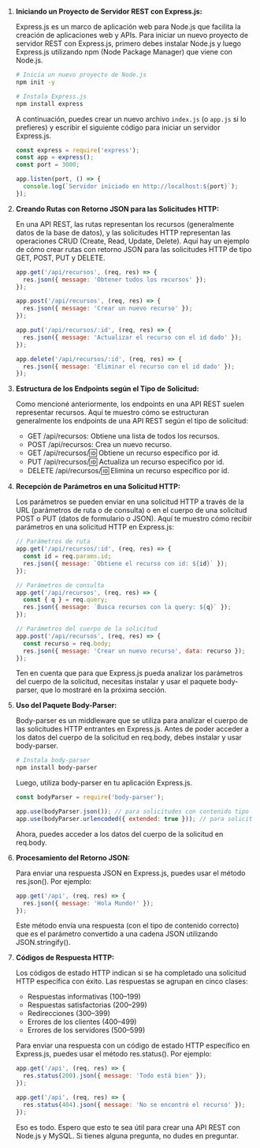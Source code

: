 1. **Iniciando un Proyecto de Servidor REST con Express.js:**

   Express.js es un marco de aplicación web para Node.js que facilita la creación de aplicaciones web y APIs. Para iniciar un nuevo proyecto de servidor REST con Express.js, primero debes instalar Node.js y luego Express.js utilizando npm (Node Package Manager) que viene con Node.js.

   ```bash
   # Inicia un nuevo proyecto de Node.js
   npm init -y

   # Instala Express.js
   npm install express
   ```

   A continuación, puedes crear un nuevo archivo `index.js` (o `app.js` si lo prefieres) y escribir el siguiente código para iniciar un servidor Express.js.

   ```javascript
   const express = require('express');
   const app = express();
   const port = 3000;

   app.listen(port, () => {
     console.log(`Servidor iniciado en http://localhost:${port}`);
   });
   ```

2. **Creando Rutas con Retorno JSON para las Solicitudes HTTP:**

   En una API REST, las rutas representan los recursos (generalmente datos de la base de datos), y las solicitudes HTTP representan las operaciones CRUD (Create, Read, Update, Delete). Aquí hay un ejemplo de cómo crear rutas con retorno JSON para las solicitudes HTTP de tipo GET, POST, PUT y DELETE.

   ```javascript
   app.get('/api/recursos', (req, res) => {
     res.json({ message: 'Obtener todos los recursos' });
   });

   app.post('/api/recursos', (req, res) => {
     res.json({ message: 'Crear un nuevo recurso' });
   });

   app.put('/api/recursos/:id', (req, res) => {
     res.json({ message: 'Actualizar el recurso con el id dado' });
   });

   app.delete('/api/recursos/:id', (req, res) => {
     res.json({ message: 'Eliminar el recurso con el id dado' });
   });
   ```

3. **Estructura de los Endpoints según el Tipo de Solicitud:**

   Como mencioné anteriormente, los endpoints en una API REST suelen representar recursos. Aquí te muestro cómo se estructuran generalmente los endpoints de una API REST según el tipo de solicitud:

   - GET /api/recursos: Obtiene una lista de todos los recursos.
   - POST /api/recursos: Crea un nuevo recurso.
   - GET /api/recursos/:id: Obtiene un recurso específico por id.
   - PUT /api/recursos/:id: Actualiza un recurso específico por id.
   - DELETE /api/recursos/:id: Elimina un recurso específico por id.

4. **Recepción de Parámetros en una Solicitud HTTP:**

   Los parámetros se pueden enviar en una solicitud HTTP a través de la URL (parámetros de ruta o de consulta) o en el cuerpo de una solicitud POST o PUT (datos de formulario o JSON). Aquí te muestro cómo recibir parámetros en una solicitud HTTP en Express.js:

   ```javascript
   // Parámetros de ruta
   app.get('/api/recursos/:id', (req, res) => {
     const id = req.params.id;
     res.json({ message: `Obtiene el recurso con id: ${id}` });
   });

   // Parámetros de consulta
   app.get('/api/recursos', (req, res) => {
     const { q } = req.query;
     res.json({ message: `Busca recursos con la query: ${q}` });
   });

   // Parámetros del cuerpo de la solicitud
   app.post('/api/recursos', (req, res) => {
     const recurso = req.body;
     res.json({ message: 'Crear un nuevo recurso', data: recurso });
   });
   ```

   Ten en cuenta que para que Express.js pueda analizar los parámetros del cuerpo de la solicitud, necesitas instalar y usar el paquete body-parser, que lo mostraré en la próxima sección.

5. **Uso del Paquete Body-Parser:**

   Body-parser es un middleware que se utiliza para analizar el cuerpo de las solicitudes HTTP entrantes en Express.js. Antes de poder acceder a los datos del cuerpo de la solicitud en req.body, debes instalar y usar body-parser.

   ```bash
   # Instala body-parser
   npm install body-parser
   ```

   Luego, utiliza body-parser en tu aplicación Express.js.

   ```javascript
   const bodyParser = require('body-parser');

   app.use(bodyParser.json()); // para solicitudes con contenido tipo application/json
   app.use(bodyParser.urlencoded({ extended: true })); // para solicitudes con contenido tipo application/x-www-form-urlencoded
   ```

   Ahora, puedes acceder a los datos del cuerpo de la solicitud en req.body.

6. **Procesamiento del Retorno JSON:**

   Para enviar una respuesta JSON en Express.js, puedes usar el método res.json(). Por ejemplo:

   ```javascript
   app.get('/api', (req, res) => {
     res.json({ message: 'Hola Mundo!' });
   });
   ```

   Este método envía una respuesta (con el tipo de contenido correcto) que es el parámetro convertido a una cadena JSON utilizando JSON.stringify().

7. **Códigos de Respuesta HTTP:**

   Los códigos de estado HTTP indican si se ha completado una solicitud HTTP específica con éxito. Las respuestas se agrupan en cinco clases:

   - Respuestas informativas (100–199)
   - Respuestas satisfactorias (200–299)
   - Redirecciones (300–399)
   - Errores de los clientes (400–499)
   - Errores de los servidores (500–599)

   Para enviar una respuesta con un código de estado HTTP específico en Express.js, puedes usar el método res.status(). Por ejemplo:

   ```javascript
   app.get('/api', (req, res) => {
     res.status(200).json({ message: 'Todo está bien' });
   });

   app.get('/api', (req, res) => {
     res.status(404).json({ message: 'No se encontró el recurso' });
   });
   ```

   Eso es todo. Espero que esto te sea útil para crear una API REST con Node.js y MySQL. Si tienes alguna pregunta, no dudes en preguntar.
